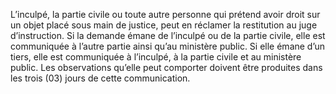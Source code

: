 L’inculpé, la partie civile ou toute autre personne qui prétend avoir droit sur un objet placé sous main de justice, peut en réclamer la restitution au juge d’instruction.
Si la demande émane de l’inculpé ou de la partie civile, elle est communiquée à l’autre partie ainsi qu’au ministère public. Si elle émane d’un tiers, elle est communiquée à l’inculpé, à la partie civile et au ministère public.
Les observations qu’elle peut comporter doivent être produites dans les trois (03) jours de cette communication.